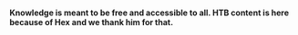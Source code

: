#### Knowledge is meant to be free and accessible to all. HTB content is here because of Hex and we thank him for that.

